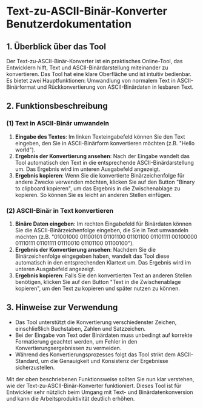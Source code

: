 # Text-zu-ASCII-Binär-Konverter Benutzerdokumentation

## 1. Überblick über das Tool

Der Text-zu-ASCII-Binär-Konverter ist ein praktisches Online-Tool, das Entwicklern hilft, Text und ASCII-Binärdarstellung miteinander zu konvertieren. Das Tool hat eine klare Oberfläche und ist intuitiv bedienbar. Es bietet zwei Hauptfunktionen: Umwandlung von normalem Text in ASCII-Binärformat und Rückkonvertierung von ASCII-Binärdaten in lesbaren Text.

## 2. Funktionsbeschreibung

### (1) Text in ASCII-Binär umwandeln

1. **Eingabe des Textes**: Im linken Texteingabefeld können Sie den Text eingeben, den Sie in ASCII-Binärform konvertieren möchten (z.B. "Hello world").
2. **Ergebnis der Konvertierung ansehen**: Nach der Eingabe wandelt das Tool automatisch den Text in die entsprechende ASCII-Binärdarstellung um. Das Ergebnis wird im unteren Ausgabefeld angezeigt.
3. **Ergebnis kopieren**: Wenn Sie die konvertierte Binärzeichenfolge für andere Zwecke verwenden möchten, klicken Sie auf den Button "Binary to clipboard kopieren", um das Ergebnis in die Zwischenablage zu kopieren. So können Sie es leicht an anderen Stellen einfügen.

### (2) ASCII-Binär in Text konvertieren

1. **Binäre Daten eingeben**: Im rechten Eingabefeld für Binärdaten können Sie die ASCII-Binärzeichenfolge eingeben, die Sie in Text umwandeln möchten (z.B. "01001000 01100101 01101100 01101100 01101111 00100000 01110111 01101111 01110010 01101100 01100100").
2. **Ergebnis der Konvertierung ansehen**: Nachdem Sie die Binärzeichenfolge eingegeben haben, wandelt das Tool diese automatisch in den entsprechenden Klartext um. Das Ergebnis wird im unteren Ausgabefeld angezeigt.
3. **Ergebnis kopieren**: Falls Sie den konvertierten Text an anderen Stellen benötigen, klicken Sie auf den Button "Text in die Zwischenablage kopieren", um den Text zu kopieren und später nutzen zu können.

## 3. Hinweise zur Verwendung

- Das Tool unterstützt die Konvertierung verschiedenster Zeichen, einschließlich Buchstaben, Zahlen und Satzzeichen.
- Bei der Eingabe von Text oder Binärdaten muss unbedingt auf korrekte Formatierung geachtet werden, um Fehler in den Konvertierungsergebnissen zu vermeiden.
- Während des Konvertierungsprozesses folgt das Tool strikt dem ASCII-Standard, um die Genauigkeit und Konsistenz der Ergebnisse sicherzustellen.

Mit der oben beschriebenen Funktionsweise sollten Sie nun klar verstehen, wie der Text-zu-ASCII-Binär-Konverter funktioniert. Dieses Tool ist für Entwickler sehr nützlich beim Umgang mit Text- und Binärdatenkonversion und kann die Arbeitsproduktivität deutlich erhöhen.
